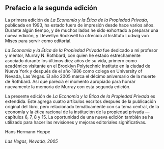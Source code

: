 ## Prefacio a la segunda edición

La primera edición de *La Economía y la Ética de la Propiedad Privada*, publicada en 1993, ha estado fuera de impresión desde hace varios años. Durante algún tiempo, y de muchos lados he sido exhortado a preparar una nueva edición, y Llewellyn Rockwell ha ofrecido al Instituto Ludwig von Mises para servir como editorial.

*La Economía y la Ética de la Propiedad Privada* fue dedicado a mi profesor y mentor, Murray N. Rothbard, con quien he estado estrechamente asociado durante los últimos diez años de su vida, primero como académico visitante en el Brooklyn Polytechnic Institute en la ciudad de Nueva York y después de el año 1986 como colega en University of Nevada, Las Vegas. El año 2005 marca el décimo aniversario de la muerte de Rothbard. Así que parecía el momento apropiado para honrar nuevamente la memoria de Murray con esta segunda edición.

La presente edición de *La Economía y la Ética de la Propiedad Privada* es extendida. Este agrega cuatro artículos escritos después de la publicación original del libro, pero relacionado temáticamente con su tema central, de la economía y la ética racional de la institución de la propiedad privada — capítulos 6, 7, 8 y 15. La oportunidad de una nueva edición también se ha utilizado para hacer las revisiones y mejoras editoriales significativas.

Hans Hermann Hoppe

*Las Vegas, Nevada, 2005*